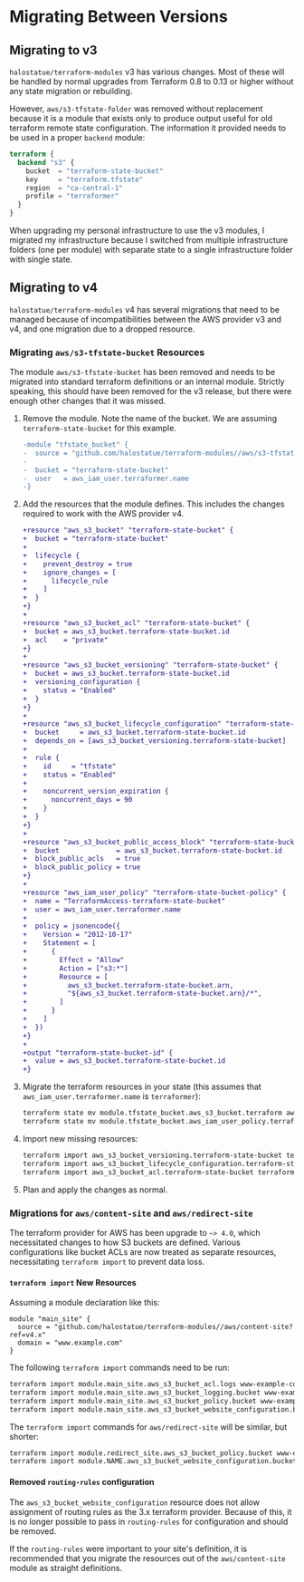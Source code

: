 # Migrating Between Versions

## Migrating to v3

`halostatue/terraform-modules` v3 has various changes. Most of these will be
handled by normal upgrades from Terraform 0.8 to 0.13 or higher without any
state migration or rebuilding.

However, `aws/s3-tfstate-folder` was removed without replacement because it is
a module that exists only to produce output useful for old terraform remote
state configuration. The information it provided needs to be used in a proper
`backend` module:

```terraform
terraform {
  backend "s3" {
    bucket  = "terraform-state-bucket"
    key     = "terraform.tfstate"
    region  = "ca-central-1"
    profile = "terraformer"
  }
}
```

When upgrading my personal infrastructure to use the v3 modules, I migrated my
infrastructure because I switched from multiple infrastructure folders (one per
module) with separate state to a single infrastructure folder with single state.

## Migrating to v4

`halostatue/terraform-modules` v4 has several migrations that need to be managed
because of incompatibilities between the AWS provider v3 and v4, and one
migration due to a dropped resource.

### Migrating `aws/s3-tfstate-bucket` Resources

The module `aws/s3-tfstate-bucket` has been removed and needs to be migrated
into standard terraform definitions or an internal module. Strictly speaking,
this should have been removed for the v3 release, but there were enough other
changes that it was missed.

1. Remove the module. Note the name of the bucket. We are assuming
   `terraform-state-bucket` for this example.

   ```diff
   -module "tfstate_bucket" {
   -  source = "github.com/halostatue/terraform-modules//aws/s3-tfstate-bucket?ref=v3.x"
   -
   -  bucket = "terraform-state-bucket"
   -  user   = aws_iam_user.terraformer.name
   -}
   ```

2. Add the resources that the module defines. This includes the changes required
   to work with the AWS provider v4.

   ```diff
   +resource "aws_s3_bucket" "terraform-state-bucket" {
   +  bucket = "terraform-state-bucket"
   +
   +  lifecycle {
   +    prevent_destroy = true
   +    ignore_changes = [
   +      lifecycle_rule
   +    ]
   +  }
   +}
   +
   +resource "aws_s3_bucket_acl" "terraform-state-bucket" {
   +  bucket = aws_s3_bucket.terraform-state-bucket.id
   +  acl    = "private"
   +}
   +
   +resource "aws_s3_bucket_versioning" "terraform-state-bucket" {
   +  bucket = aws_s3_bucket.terraform-state-bucket.id
   +  versioning_configuration {
   +    status = "Enabled"
   +  }
   +}
   +
   +resource "aws_s3_bucket_lifecycle_configuration" "terraform-state-bucket" {
   +  bucket     = aws_s3_bucket.terraform-state-bucket.id
   +  depends_on = [aws_s3_bucket_versioning.terraform-state-bucket]
   +
   +  rule {
   +    id     = "tfstate"
   +    status = "Enabled"
   +
   +    noncurrent_version_expiration {
   +      noncurrent_days = 90
   +    }
   +  }
   +}
   +
   +resource "aws_s3_bucket_public_access_block" "terraform-state-bucket" {
   +  bucket              = aws_s3_bucket.terraform-state-bucket.id
   +  block_public_acls   = true
   +  block_public_policy = true
   +}
   +
   +resource "aws_iam_user_policy" "terraform-state-bucket-policy" {
   +  name = "TerraformAccess-terraform-state-bucket"
   +  user = aws_iam_user.terraformer.name
   +
   +  policy = jsonencode({
   +    Version = "2012-10-17"
   +    Statement = [
   +      {
   +        Effect = "Allow"
   +        Action = ["s3:*"]
   +        Resource = [
   +          aws_s3_bucket.terraform-state-bucket.arn,
   +          "${aws_s3_bucket.terraform-state-bucket.arn}/*",
   +        ]
   +      }
   +    ]
   +  })
   +}
   +
   +output "terraform-state-bucket-id" {
   +  value = aws_s3_bucket.terraform-state-bucket.id
   +}
   ```

3. Migrate the terraform resources in your state (this assumes that
   `aws_iam_user.terraformer.name` is `terraformer`):

   ```sh
   terraform state mv module.tfstate_bucket.aws_s3_bucket.terraform aws_s3_bucket.terraform-state-bucket
   terraform state mv module.tfstate_bucket.aws_iam_user_policy.terraform terraformer:TerraformAccess-terraform-state-bucket
   ```

4. Import new missing resources:

   ```sh
   terraform import aws_s3_bucket_versioning.terraform-state-bucket terraform-state-bucket
   terraform import aws_s3_bucket_lifecycle_configuration.terraform-state-bucket terraform-state-bucket
   terraform import aws_s3_bucket_acl.terraform-state-bucket terraform-state-bucket,private
   ```

5. Plan and apply the changes as normal.

### Migrations for `aws/content-site` and `aws/redirect-site`

The terraform provider for AWS has been upgrade to `~> 4.0`, which necessitated
changes to how S3 buckets are defined. Various configurations like bucket ACLs
are now treated as separate resources, necessitating `terraform import` to
prevent data loss.

#### `terraform import` New Resources

Assuming a module declaration like this:

```
module "main_site" {
  source = "github.com/halostatue/terraform-modules//aws/content-site?ref=v4.x"
  domain = "www.example.com"
}
```

The following `terraform import` commands need to be run:

```sh
terraform import module.main_site.aws_s3_bucket_acl.logs www-example-com-logs,log-delivery-write
terraform import module.main_site.aws_s3_bucket_logging.bucket www-example-com
terraform import module.main_site.aws_s3_bucket_policy.bucket www-example-com
terraform import module.main_site.aws_s3_bucket_website_configuration.bucket www-example-com
```

The `terraform import` commands for `aws/redirect-site` will be similar, but
shorter:

```sh
terraform import module.redirect_site.aws_s3_bucket_policy.bucket www-example-com-redirect
terraform import module.NAME.aws_s3_bucket_website_configuration.bucket www-example-com-redirect
```

#### Removed `routing-rules` configuration

The `aws_s3_bucket_website_configuration` resource does not allow assignment of
routing rules as the 3.x terraform provider. Because of this, it is no longer
possible to pass in `routing-rules` for configuration and should be removed.

If the `routing-rules` were important to your site's definition, it is
recommended that you migrate the resources out of the `aws/content-site` module
as straight definitions.
